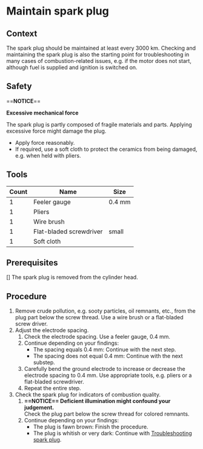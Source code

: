 # Maintain spark plug

## Context
The spark plug should be maintained at least every 3000 km. Checking and maintaining the spark plug is also the starting point for troubleshooting in many cases of combustion-related issues, e.g. if the motor does not start, although fuel is supplied and ignition is switched on. 

## Safety
==**NOTICE**==

**Excessive mechanical force**

The spark plug is partly composed of fragile materials and parts. Applying excessive force might damage the plug.
- Apply force reasonably.
- If required, use a soft cloth to protect the ceramics from being damaged, e.g. when held with pliers. 

## Tools
|Count|Name|Size|
|---|---|---|
|1|Feeler gauge|0.4 mm|
|1|Pliers||
|1|Wire brush||
|1|Flat-bladed screwdriver|small|
|1|Soft cloth||

## Prerequisites
[] The spark plug is removed from the cylinder head.

## Procedure
1. Remove crude pollution, e.g. sooty particles, oil remnants, etc., from the plug part below the screw thread. Use a wire brush or a flat-bladed screw driver.
1. Adjust the electrode spacing.
	1. Check the electrode spacing. Use a feeler gauge, 0.4 mm.
	1. Continue depending on your findings:
		- The spacing equals 0.4 mm: Continue with the next step.
		- The spacing does not equal 0.4 mm: Continue with the next substep.
	1. Carefully bend the ground electrode to increase or decrease the electrode spacing to 0.4 mm. Use appropriate tools, e.g. pliers or a flat-bladed screwdriver.
	1. Repeat the entire step.
1. Check the spark plug for indicators of combustion quality.
	1. **==NOTICE== Deficient illumination might confound your judgement.**  
	Check the plug part below the screw thread for colored remnants.
	1. Continue depending on your findings:
		- The plug is fawn brown: Finish the procedure.
		- The plug is whitish or very dark: Continue with [Troubleshooting spark plug]().
